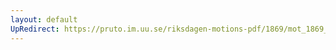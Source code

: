 ```yaml
---
layout: default
UpRedirect: https://pruto.im.uu.se/riksdagen-motions-pdf/1869/mot_1869__ak__295.pdf
---
```

